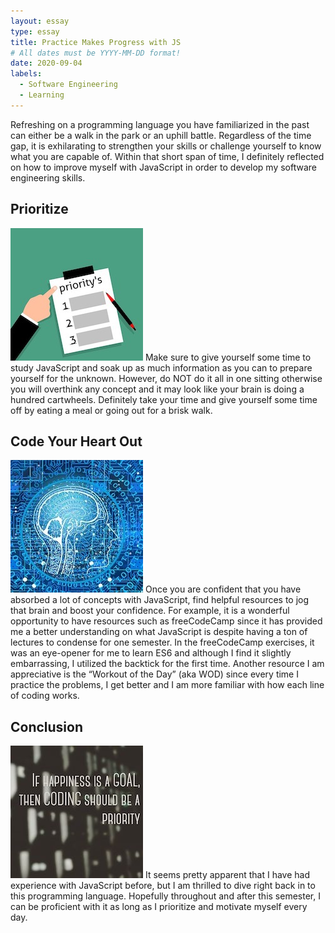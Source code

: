 ```yaml
---
layout: essay
type: essay
title: Practice Makes Progress with JS
# All dates must be YYYY-MM-DD format!
date: 2020-09-04
labels:
  - Software Engineering
  - Learning
---
```

<div class="ui segment">
Refreshing on a programming language you have familiarized in the past can either be a walk in the park or an uphill battle.  Regardless of the time gap, it is exhilarating to strengthen your skills or challenge yourself to know what you are capable of.  Within that short span of time, I definitely reflected on how to improve myself with JavaScript in order to develop my software engineering skills.

## Prioritize
<img class="ui small left floated image" src="../images/priority.jpg">
Make sure to give yourself some time to study JavaScript and soak up as much information as you can to prepare yourself for the unknown.  However, do NOT do it all in one sitting otherwise you will overthink any concept and it may look like your brain is doing a hundred cartwheels.  Definitely take your time and give yourself some time off by eating a meal or going out for a brisk walk.

## Code Your Heart Out
<img class="ui small right floated image" src="../images/brain.jpg">
Once you are confident that you have absorbed a lot of concepts with JavaScript, find helpful resources to jog that brain and boost your confidence.  For example, it is a wonderful opportunity to have resources such as freeCodeCamp since it has provided me a better understanding on what JavaScript is despite having a ton of lectures to condense for one semester.  In the freeCodeCamp exercises, it was an eye-opener for me to learn ES6 and although I find it slightly embarrassing, I utilized the backtick for the first time.  Another resource I am appreciative is the “Workout of the Day” (aka WOD) since every time I practice the problems, I get better and I am more familiar with how each line of coding works.

## Conclusion
<img class="ui small left floated image" src="../images/priority2.jpg">
It seems pretty apparent that I have had experience with JavaScript before, but I am thrilled to dive right back in to this programming language.  Hopefully throughout and after this semester, I can be proficient with it as long as I prioritize and motivate myself every day.
</div>
